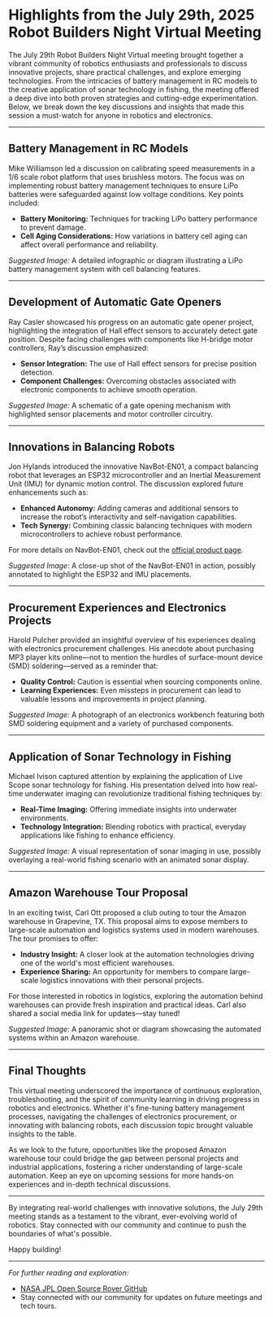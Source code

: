 # Highlights from the July 29th, 2025 Robot Builders Night Virtual Meeting

The July 29th Robot Builders Night Virtual meeting brought together a vibrant community of robotics enthusiasts and professionals to discuss innovative projects, share practical challenges, and explore emerging technologies. From the intricacies of battery management in RC models to the creative application of sonar technology in fishing, the meeting offered a deep dive into both proven strategies and cutting-edge experimentation. Below, we break down the key discussions and insights that made this session a must-watch for anyone in robotics and electronics.

---

## Battery Management in RC Models

Mike Williamson led a discussion on calibrating speed measurements in a 1/6 scale robot platform that uses brushless motors. The focus was on implementing robust battery management techniques to ensure LiPo batteries were safeguarded against low voltage conditions. Key points included:

- **Battery Monitoring:** Techniques for tracking LiPo battery performance to prevent damage.
- **Cell Aging Considerations:** How variations in battery cell aging can affect overall performance and reliability.

*Suggested Image:* A detailed infographic or diagram illustrating a LiPo battery management system with cell balancing features.

---

## Development of Automatic Gate Openers

Ray Casler showcased his progress on an automatic gate opener project, highlighting the integration of Hall effect sensors to accurately detect gate position. Despite facing challenges with components like H-bridge motor controllers, Ray’s discussion emphasized:

- **Sensor Integration:** The use of Hall effect sensors for precise position detection.
- **Component Challenges:** Overcoming obstacles associated with electronic components to achieve smooth operation.

*Suggested Image:* A schematic of a gate opening mechanism with highlighted sensor placements and motor controller circuitry.

---

## Innovations in Balancing Robots

Jon Hylands introduced the innovative NavBot-EN01, a compact balancing robot that leverages an ESP32 microcontroller and an Inertial Measurement Unit (IMU) for dynamic motion control. The discussion explored future enhancements such as:

- **Enhanced Autonomy:** Adding cameras and additional sensors to increase the robot’s interactivity and self-navigation capabilities.
- **Tech Synergy:** Combining classic balancing techniques with modern microcontrollers to achieve robust performance.

For more details on NavBot-EN01, check out the [official product page](https://navbot.com/en/product/navbot-en01/).

*Suggested Image:* A close-up shot of the NavBot-EN01 in action, possibly annotated to highlight the ESP32 and IMU placements.

---

## Procurement Experiences and Electronics Projects

Harold Pulcher provided an insightful overview of his experiences dealing with electronics procurement challenges. His anecdote about purchasing MP3 player kits online—not to mention the hurdles of surface-mount device (SMD) soldering—served as a reminder that:

- **Quality Control:** Caution is essential when sourcing components online.
- **Learning Experiences:** Even missteps in procurement can lead to valuable lessons and improvements in project planning.

*Suggested Image:* A photograph of an electronics workbench featuring both SMD soldering equipment and a variety of purchased components.

---

## Application of Sonar Technology in Fishing

Michael Ivison captured attention by explaining the application of Live Scope sonar technology for fishing. His presentation delved into how real-time underwater imaging can revolutionize traditional fishing techniques by:

- **Real-Time Imaging:** Offering immediate insights into underwater environments.
- **Technology Integration:** Blending robotics with practical, everyday applications like fishing to enhance efficiency.

*Suggested Image:* A visual representation of sonar imaging in use, possibly overlaying a real-world fishing scenario with an animated sonar display.

---

## Amazon Warehouse Tour Proposal

In an exciting twist, Carl Ott proposed a club outing to tour the Amazon warehouse in Grapevine, TX. This proposal aims to expose members to large-scale automation and logistics systems used in modern warehouses. The tour promises to offer:

- **Industry Insight:** A closer look at the automation technologies driving one of the world's most efficient warehouses.
- **Experience Sharing:** An opportunity for members to compare large-scale logistics innovations with their personal projects.

For those interested in robotics in logistics, exploring the automation behind warehouses can provide fresh inspiration and practical ideas. Carl also shared a social media link for updates—stay tuned!

*Suggested Image:* A panoramic shot or diagram showcasing the automated systems within an Amazon warehouse.

---

## Final Thoughts

This virtual meeting underscored the importance of continuous exploration, troubleshooting, and the spirit of community learning in driving progress in robotics and electronics. Whether it's fine-tuning battery management processes, navigating the challenges of electronics procurement, or innovating with balancing robots, each discussion topic brought valuable insights to the table.

As we look to the future, opportunities like the proposed Amazon warehouse tour could bridge the gap between personal projects and industrial applications, fostering a richer understanding of large-scale automation. Keep an eye on upcoming sessions for more hands-on experiences and in-depth technical discussions.

---

By integrating real-world challenges with innovative solutions, the July 29th meeting stands as a testament to the vibrant, ever-evolving world of robotics. Stay connected with our community and continue to push the boundaries of what's possible.

Happy building!

---

*For further reading and exploration:*
- [NASA JPL Open Source Rover GitHub](https://github.com/nasa-jpl/open-source-rover)
- Stay connected with our community for updates on future meetings and tech tours.